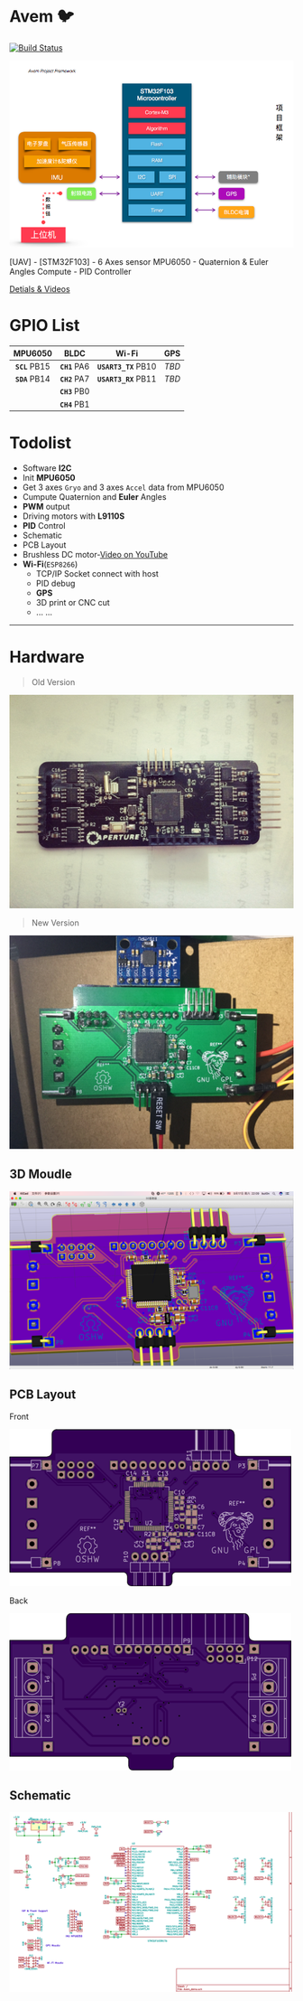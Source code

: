 # Avem :bird:
[![Build Status](https://travis-ci.org/but0n/Avem.png)](https://travis-ci.org/but0n/Avem)

![](rm_img/PF.png)

[UAV] - [STM32F103] - 6 Axes sensor MPU6050 - Quaternion &amp; Euler Angles Compute - PID Controller

[Detials & Videos](http://bbs.5imx.com/forum.php?mod=viewthread&tid=1227960&extra=page%3D1)

# GPIO List
MPU6050 			| BLDC 			| Wi-Fi | GPS
:----:				|:----:			|:----: |:---:
**`SCL`** PB15	|**`CH1`** PA6	|**`USART3_TX`** PB10|*TBD*
**`SDA`** PB14	|**`CH2`** PA7	|**`USART3_RX`** PB11|*TBD*
					|**`CH3`** PB0
					|**`CH4`** PB1
# Todolist
* Software **I2C**
* Init **MPU6050**
* Get 3 axes `Gryo` and 3 axes `Accel` data from MPU6050
* Cumpute Quaternion and **Euler** Angles
* **PWM** output
* Driving motors with **L9110S**
* **PID** Control
* Schematic
* PCB Layout
* Brushless DC motor-[Video on YouTube](https://youtu.be/iHYVgTmxoSw)
* **Wi-Fi**(`ESP8266`)
	* TCP/IP Socket connect with host
	* PID debug
	* **GPS**
	* 3D print or CNC cut
	* ... ...

----

# Hardware
> Old Version

![](rm_img/PCB/old_pic.jpg)

> New Version

![](rm_img/FinalVersion.JPG)


## 3D Moudle

![](rm_img/PCB/demoV2.png)

## PCB Layout
Front

![](rm_img/PCB/layoutF.png)

Back

![](rm_img/PCB/layoutB.png)

## Schematic

![](rm_img/pcb.png)
